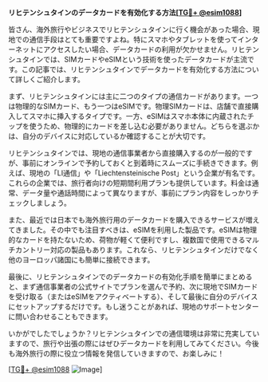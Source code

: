 **リヒテンシュタインのデータカードを有効化する方法[[TG💪+ @esim1088](https://t.me/s/esim1088)]**

皆さん、海外旅行やビジネスでリヒテンシュタインに行く機会があった場合、現地での通信手段はとても重要ですよね。特にスマホやタブレットを使ってインターネットにアクセスしたい場合、データカードの利用が欠かせません。リヒテンシュタインでは、SIMカードやeSIMという技術を使ったデータカードが主流です。この記事では、リヒテンシュタインでデータカードを有効化する方法について詳しくご紹介します。

まず、リヒテンシュタインには主に二つのタイプの通信カードがあります。一つは物理的なSIMカード、もう一つはeSIMです。物理SIMカードは、店舗で直接購入してスマホに挿入するタイプです。一方、eSIMはスマホ本体に内蔵されたチップを使うため、物理的にカードを差し込む必要がありません。どちらを選ぶかは、自分のデバイスに対応しているか確認することが大切です。

リヒテンシュタインでは、現地の通信事業者から直接購入するのが一般的ですが、事前にオンラインで予約しておくと到着時にスムーズに手続きできます。例えば、現地の「LI通信」や「Liechtensteinische Post」という企業が有名です。これらの企業では、旅行者向けの短期間利用プランも提供しています。料金は通常、データ量や通話時間によって異なりますが、事前にプラン内容をしっかりチェックしましょう。

また、最近では日本でも海外旅行用のデータカードを購入できるサービスが増えてきました。その中でも注目すべきは、eSIMを利用した製品です。eSIMは物理的なカードを持たないため、荷物が軽くて便利ですし、複数国で使用できるマルチカントリー対応の製品もあります。これなら、リヒテンシュタインだけでなく他のヨーロッパ諸国にも簡単に接続できます。

最後に、リヒテンシュタインでのデータカードの有効化手順を簡単にまとめると、まず通信事業者の公式サイトでプランを選んで予約、次に現地でSIMカードを受け取る（またはeSIMをアクティベートする）、そして最後に自分のデバイスにセットアップするだけです。もし迷うことがあれば、現地のサポートセンターに問い合わせることもできます。

いかがでしたでしょうか？リヒテンシュタインでの通信環境は非常に充実していますので、旅行や出張の際にはぜひデータカードを利用してみてください。今後も海外旅行の際に役立つ情報を発信していきますので、お楽しみに！

[[TG💪+ @esim1088](https://t.me/s/esim1088) ![Image](https://i.postimg.cc/Y0z9fWf4/image.png)]